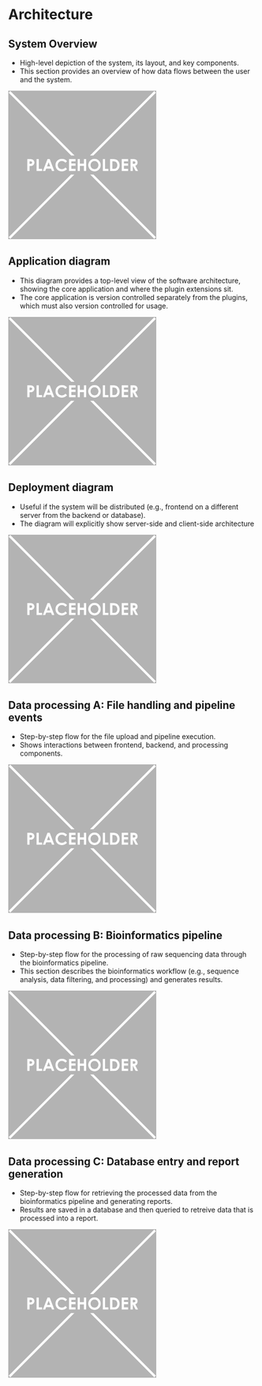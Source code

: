 # Architecture

## System Overview
* High-level depiction of the system, its layout, and key components. 
* This section provides an overview of how data flows between the user and the system.

<img src="img/image_placeholder.png" width="300" />

## Application diagram
* This diagram provides a top-level view of the software architecture, showing the core application and where the plugin extensions sit.
* The core application is version controlled separately from the plugins, which must also version controlled for usage.

<img src="img/image_placeholder.png" width="300" />

## Deployment diagram
* Useful if the system will be distributed (e.g., frontend on a different server from the backend or database).
* The diagram will explicitly show server-side and client-side architecture

<img src="img/image_placeholder.png" width="300" />

## Data processing A: File handling and pipeline events 
- Step-by-step flow for the file upload and pipeline execution.
- Shows interactions between frontend, backend, and processing components.

<img src="img/image_placeholder.png" width="300" />

## Data processing B: Bioinformatics pipeline
- Step-by-step flow for the processing of raw sequencing data through the bioinformatics pipeline.
- This section describes the bioinformatics workflow (e.g., sequence analysis, data filtering, and processing) and generates results.

<img src="img/image_placeholder.png" width="300" />

## Data processing C: Database entry and report generation
- Step-by-step flow for retrieving the processed data from the bioinformatics pipeline and generating reports.
- Results are saved in a database and then queried to retreive data that is processed into a report.

<img src="img/image_placeholder.png" width="300" />
